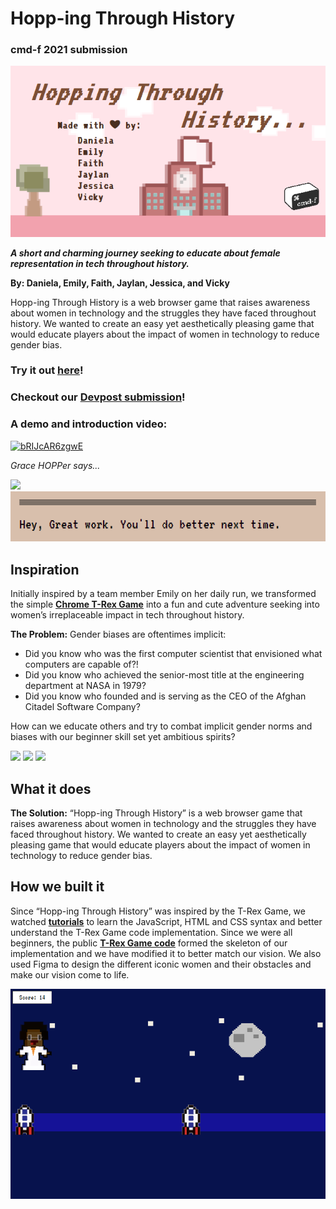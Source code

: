 # Hopp-ing Through History

### cmd-f 2021 submission
![banner](md_assets/banner.png)

***A short and charming journey seeking to educate about female representation in tech throughout history.***

**By: Daniela, Emily, Faith, Jaylan, Jessica, and Vicky**

Hopp-ing Through History is a web browser game that raises awareness about women in technology and the struggles they have faced throughout history. We wanted to create an easy yet aesthetically pleasing game that would educate players about the impact of women in technology to reduce gender bias.

### Try it out [**here**](https://faitht1023.github.io/)!
### Checkout our [**Devpost submission**](https://devpost.com/software/hopping-through-history)!
### A demo and introduction video:
[![bRIJcAR6zgwE](https://img.youtube.com/vi/bRIJcAR6zgw/0.jpg)](https://youtu.be/bRIJcAR6zgw)

*Grace HOPPer says...*

<img src="https://github.com/faitht1023/cmdf-2021/blob/main/dino2/images/grace-hopper2.png" height="85">  ![hey](md_assets/hey-great-work.png)

## Inspiration
Initially inspired by a team member Emily on her daily run, we transformed the simple [**Chrome T-Rex Game**](http://www.trex-game.skipser.com/) into a fun and cute adventure seeking into women’s irreplaceable impact in tech throughout history.

**The Problem:** Gender biases are oftentimes implicit:
- Did you know who was the first computer scientist that envisioned what computers are capable of?!
- Did you know who achieved the senior-most title at the engineering department at NASA in 1979?
- Did you know who founded and is serving as the CEO of the Afghan Citadel Software Company?

How can we educate others and try to combat implicit gender norms and biases with our beginner skill set yet ambitious spirits?

<img src="https://github.com/faitht1023/cmdf-2021/blob/main/md_assets/ada.png" height="150"> <img src="https://github.com/faitht1023/cmdf-2021/blob/main/md_assets/mary.png" height="150"> <img src="https://github.com/faitht1023/cmdf-2021/blob/main/md_assets/roya.png" height="150">

## What it does
**The Solution:** “Hopp-ing Through History” is a web browser game that raises awareness about women in technology and the struggles they have faced throughout history. We wanted to create an easy yet aesthetically pleasing game that would educate players about the impact of women in technology to reduce gender bias.

## How we built it
Since “Hopp-ing Through History” was inspired by the T-Rex Game, we watched [**tutorials**](https://www.youtube.com/watch?v=dQ6lYd6dyTI&ab_channel=CodewithAniaKub%C3%B3w) to learn the JavaScript, HTML and CSS syntax and better understand the T-Rex Game code implementation. Since we were all beginners, the public [**T-Rex Game code**](https://github.com/kubowania/chrome-trex-game) formed the skeleton of our implementation and we have modified it to better match our vision. We also used Figma to design the different iconic women and their obstacles and make our vision come to life. 

![mary-gameplay](md_assets/mary-gameplay.png)
